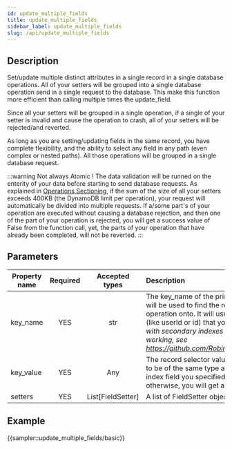 ```yaml
---
id: update_multiple_fields
title: update_multiple_fields
sidebar_label: update_multiple_fields
slug: /api/update_multiple_fields
---
```


## Description
Set/update multiple distinct attributes in a single record in a single database operations. 
All of your setters will be grouped into a single database operation send in a single request to the database.
This make this function more efficient than calling multiple times the update_field.

Since all your setters will be grouped in a single operation, if a single of your setter is invalid and cause the 
operation to crash, all of your setters will be rejected/and reverted.

As long as you are setting/updating fields in the same record, you have complete flexibility, and the ability to select 
any field in any path (even complex or nested paths). All those operations will be grouped in a single database request.

:::warning Not always Atomic !
The data validation will be runned on the enterity of your data before starting to
send database requests. As explained in [Operations Sectioning](../advanced/operations_sectioning.md), if the sum of the 
size of all your setters exceeds 400KB (the DynamoDB limit per operation), your request will automatically be divided 
into multiple requests. If a/some part's of your operation are executed without causing a database rejection, and then 
one of the part of your operation is rejected, you will get a success value of False from the function call, yet, the 
parts of your operation that have already been completed, will not be reverted.
:::

## Parameters

| Property name | Required | Accepted types    | Description |
| ------------- | :------: | :---------------: | :---------- |
| key_name      | YES      | str               | The key\_name of the primary or secondary index that will be used to find the record you want to perform the operation onto. It will usually be the primary index field (like userId or id) that you defined. _Note : The selection with secondary indexes is still in Beta and not fully working, see https://github.com/Robinson04/StructNoSQL/issues/10_ |
| key_value     | YES      | Any               | The record selector value for your operation. Will need to be of the same type as the type you defined the index field you specified with the key_name parameter, otherwise, you will get a DataValidation error. |
| setters       | YES      | List[FieldSetter] | A list of FieldSetter object. See [FieldSetter](../api/FieldSetter.md) |

## Example

{{sampler::update_multiple_fields/basic}}

